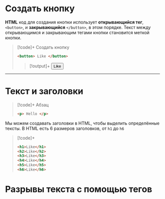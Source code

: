 # Создать кнопку

**HTML** код для создания кнопки использует **открывающийся тег**, `<button>`, и **закрывающийся** `</button>`, в этом порядке. Текст между открывающимся и закрывающим тегами кнопки становится меткой кнопки.

>[!code]+ Создать кнопку
>```html
><button> Like </button>
>```
>>[!output]+
>> <button> Like </button>

---
# Текст и заголовки

>[!code]+ Абзац
>```html
><p> Hello </p>
>```

Мы можем создавать заголовки в HTML, чтобы выделить определённые тексты. В HTML есть 6 размеров заголовков, от `h1` до `h6`

>[!code]+
>```html
><h1>Like</h1>
><h2>Like</h2>
><h3>Like</h3>
><h4>Like</h4>
><h5>Like</h5>
><h6>Like</h6>
>```

# Разрывы текста с помощью тегов